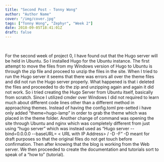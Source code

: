 ```yaml
---
title: "Second Post - Tonny Wong"
author: "Author Name"
cover: "/img/cover.jpg"
tags: ["Tonny Wong", "Zephyr", "Week 2"]
date: 2018-09-05T18:41:01Z
draft: false
---
```


<br>

For the second week of project 0, I have found out that the Hugo server will be held in Ubuntu. So I installed Hugo for the Ubuntu instance. The first attempt to move the files from my Windows version of Hugo to Ubuntu is through the zip file and proceed to unzip the files in the site. When I tried to run the Hugo server it seems that there was errors all over the theme files and did not run the Hugo server properly. What happened is that i deleted the files and proceeded to do the zip and unzipping again and again it did not work. So i tried creating the Hugo Server from Ubuntu itself, basically from scratch. Since I utilized cmder over Windows I did not required to learn much about different code lines other than a different method in approaching themes. Instead of having the config.toml pre-setted i have only added “theme=hugo-lamp” in order to grab the theme which was placed in the theme folder. Another change of command was opening the site through Ubuntu and nginx which was completely different from just using “hugo server” which was instead used as “Hugo server --bind=0.0.0.0 --baseURL= < URL with IP Address> / -D -F” -D meant for draft purposes so that the original files do not get touch before confirmation. Then after knowing that the blog is working from the Web server. We then proceeded to create the documentation and tutorials sort to speak of a “how to” (tutorial).
